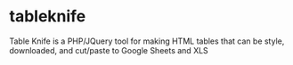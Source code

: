 # tableknife
Table Knife is a PHP/JQuery tool for making HTML tables that can be style, downloaded, and cut/paste to Google Sheets and XLS

